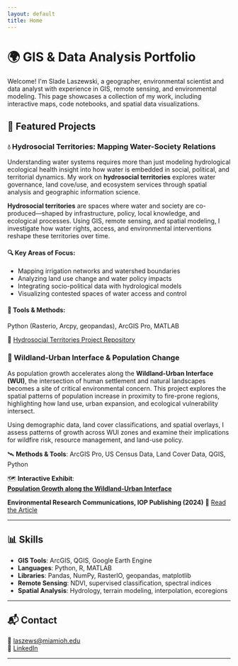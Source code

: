 ```yaml
---
layout: default
title: Home
---
```

# 🌍 GIS & Data Analysis Portfolio

Welcome! I'm Slade Laszewski, a geographer, environmental scientist and data analyst with experience in GIS, remote sensing, and environmental modeling. This page showcases a collection of my work, including interactive maps, code notebooks, and spatial data visualizations.

## 🔎 Featured Projects

### 💧 Hydrosocial Territories: Mapping Water-Society Relations

Understanding water systems requires more than just modeling hydrological ecological health insight into how water is embedded in social, political, and territorial dynamics. My work on **hydrosocial territories** explores water governance, land cove/use, and ecosystem services through spatial analysis and geographic information science.

**Hydrosocial territories** are spaces where water and society are co-produced—shaped by infrastructure, policy, local knowledge, and ecological processes. Using GIS, remote sensing, and spatial modeling, I investigate how water rights, access, and environmental interventions reshape these territories over time.

#### 🔍 Key Areas of Focus:
- Mapping irrigation networks and watershed boundaries  
- Analyzing land use change and water policy impacts  
- Integrating socio-political data with hydrological models  
- Visualizing contested spaces of water access and control  

#### 🧪 Tools & Methods:
Python (Rasterio, Arcpy, geopandas), ArcGIS Pro, MATLAB  

📂 [Hydrosocial Territories Project Repository](https://github.com/sladel11/Timesat-seasonality)

### 🌲 Wildland-Urban Interface & Population Change

As population growth accelerates along the **Wildland-Urban Interface (WUI)**, the intersection of human settlement and natural landscapes becomes a site of critical environmental concern. This project explores the spatial patterns of population increase in proximity to fire-prone regions, highlighting how land use, urban expansion, and ecological vulnerability intersect.

Using demographic data, land cover classifications, and spatial overlays, I assess patterns of growth across WUI zones and examine their implications for wildfire risk, resource management, and land-use policy.

🛰️ **Methods & Tools**: ArcGIS Pro, US Census Data, Land Cover Data, QGIS, Python

🗺️ **Interactive Exhibit**:  
[**Population Growth along the Wildland-Urban Interface**](https://miamioh.maps.arcgis.com/apps/instant/exhibit/index.html?appid=2849c63b50184b14ae53f5b74142a537)

**Environmental Research Communications, IOP Publishing (2024)** 
🔗 [Read the Article](https://iopscience.iop.org/article/10.1088/2515-7620/ad2a93)

---

## 📊 Skills

- **GIS Tools**: ArcGIS, QGIS, Google Earth Engine  
- **Languages**: Python, R, MATLAB  
- **Libraries**: Pandas, NumPy, RasterIO, geopandas, matplotlib  
- **Remote Sensing**: NDVI, supervised classification, spectral indices  
- **Spatial Analysis**: Hydrology, terrain modeling, interpolation, ecoregions

---

## 📬 Contact

📧 laszews@miamioh.edu  
🔗 [LinkedIn](https://linkedin.com/in/yourprofile)  

---
